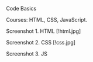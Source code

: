 Code Basics

Courses: HTML, CSS, JavaScript.

Screenshot 1. HTML
[!html.jpg]

Screenshot 2. CSS
[!css.jpg]

Screenshot 3. JS
